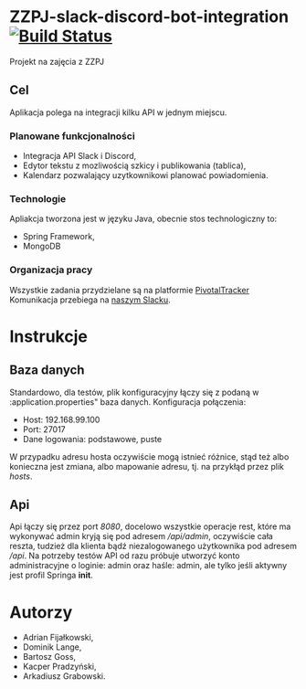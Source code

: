 # ZZPJ-slack-discord-bot-integration [![Build Status](https://travis-ci.org/adinef/ZZPJ-bot-site.svg?branch=master)](https://travis-ci.org/adinef/ZZPJ-bot-site)
Projekt na zajęcia z ZZPJ
## Cel
Aplikacja polega na integracji kilku API w jednym miejscu.
### Planowane funkcjonalności
- Integracja API Slack i Discord,
- Edytor tekstu z mozliwością szkicy i publikowania (tablica),
- Kalendarz pozwalający uzytkownikowi planować powiadomienia.

### Technologie
Apliakcja tworzona jest w języku Java, obecnie stos technologiczny to:
- Spring Framework,
- MongoDB

### Organizacja pracy
Wszystkie zadania przydzielane są na platformie [PivotalTracker](https://www.pivotaltracker.com/projects/2336446/)
Komunikacja przebiega na [naszym Slacku](http://zzpj-2019.slack.com).

# Instrukcje
## Baza danych
Standardowo, dla testów, plik konfiguracyjny łączy się z podaną w :application.properties" baza danych.
Konfiguracja połączenia:
- Host: 192.168.99.100
- Port: 27017
- Dane logowania: podstawowe, puste

W przypadku adresu hosta oczywiście mogą istnieć różnice, stąd też albo konieczna jest zmiana,
albo mapowanie adresu, tj. na przykłąd przez plik *hosts*.

## Api
Api łączy się przez port *8080*, docelowo wszystkie operacje rest, które ma wykonywać admin kryją się pod adresem */api/admin*, oczywiście cała reszta, tudzież dla klienta bądź niezalogowanego użytkownika pod adresem */api*.
Na potrzeby testów API od razu próbuje utworzyć konto administracyjne o loginie: admin oraz haśle: admin, ale tylko jeśli aktywny jest profil Springa **init**.
# Autorzy
- Adrian Fijałkowski,
- Dominik Lange, 
- Bartosz Goss,
- Kacper Pradzyński,
- Arkadiusz Grabowski.
